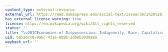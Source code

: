 ```yaml
---
content_type: external-resource
external_url: https://read.dukeupress.edu/social-text/issue/36/2%20%28135%29
has_external_license_warning: true
license: https://en.wikipedia.org/wiki/All_rights_reserved
status: ''
title: "\u201CEconomies of Dispossession: Indigeneity, Race, Capitalism.\u201D"
uid: b85abcc0-0a6c-4316-888b-2db8b30d9a8a
wayback_url: ''
---
```

